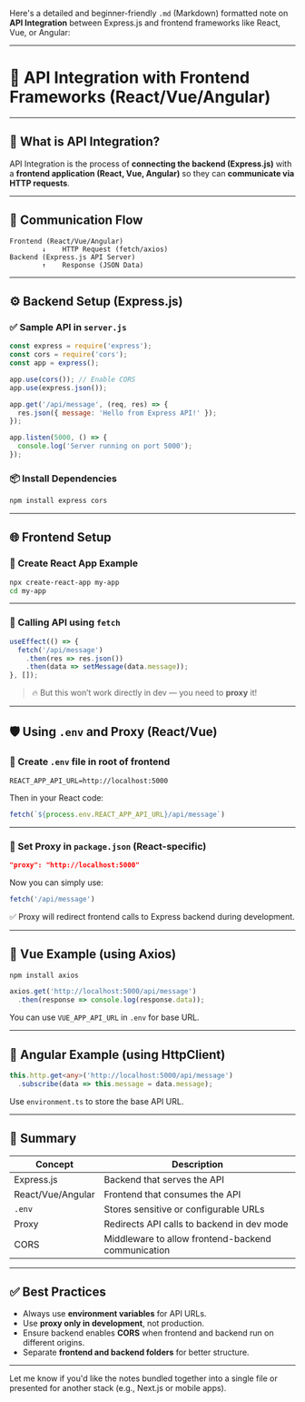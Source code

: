 Here's a detailed and beginner-friendly `.md` (Markdown) formatted note on **API Integration** between Express.js and frontend frameworks like React, Vue, or Angular:

---

# 🔗 API Integration with Frontend Frameworks (React/Vue/Angular)

---

## 🧾 What is API Integration?

API Integration is the process of **connecting the backend (Express.js)** with a **frontend application (React, Vue, Angular)** so they can **communicate via HTTP requests**.

---

## 🔄 Communication Flow

```
Frontend (React/Vue/Angular)
        ↓    HTTP Request (fetch/axios)
Backend (Express.js API Server)
        ↑    Response (JSON Data)
```

---

## ⚙️ Backend Setup (Express.js)

### ✅ Sample API in `server.js`

```js
const express = require('express');
const cors = require('cors');
const app = express();

app.use(cors()); // Enable CORS
app.use(express.json());

app.get('/api/message', (req, res) => {
  res.json({ message: 'Hello from Express API!' });
});

app.listen(5000, () => {
  console.log('Server running on port 5000');
});
```

### 📦 Install Dependencies

```bash
npm install express cors
```

---

## 🌐 Frontend Setup

### 📁 Create React App Example

```bash
npx create-react-app my-app
cd my-app
```

---

### 🔌 Calling API using `fetch`

```js
useEffect(() => {
  fetch('/api/message')
    .then(res => res.json())
    .then(data => setMessage(data.message));
}, []);
```

> 🔥 But this won’t work directly in dev — you need to **proxy** it!

---

## 🛡️ Using `.env` and Proxy (React/Vue)

### 📄 Create `.env` file in root of frontend

```env
REACT_APP_API_URL=http://localhost:5000
```

Then in your React code:

```js
fetch(`${process.env.REACT_APP_API_URL}/api/message`)
```

---

### 🔁 Set Proxy in `package.json` (React-specific)

```json
"proxy": "http://localhost:5000"
```

Now you can simply use:

```js
fetch('/api/message')
```

✅ Proxy will redirect frontend calls to Express backend during development.

---

## 🧩 Vue Example (using Axios)

```bash
npm install axios
```

```js
axios.get('http://localhost:5000/api/message')
  .then(response => console.log(response.data));
```

You can use `VUE_APP_API_URL` in `.env` for base URL.

---

## 🧩 Angular Example (using HttpClient)

```ts
this.http.get<any>('http://localhost:5000/api/message')
  .subscribe(data => this.message = data.message);
```

Use `environment.ts` to store the base API URL.

---

## 🧠 Summary

| Concept           | Description                                        |
| ----------------- | -------------------------------------------------- |
| Express.js        | Backend that serves the API                        |
| React/Vue/Angular | Frontend that consumes the API                     |
| `.env`            | Stores sensitive or configurable URLs              |
| Proxy             | Redirects API calls to backend in dev mode         |
| CORS              | Middleware to allow frontend-backend communication |

---

## ✅ Best Practices

* Always use **environment variables** for API URLs.
* Use **proxy only in development**, not production.
* Ensure backend enables **CORS** when frontend and backend run on different origins.
* Separate **frontend and backend folders** for better structure.

---

Let me know if you'd like the notes bundled together into a single file or presented for another stack (e.g., Next.js or mobile apps).
